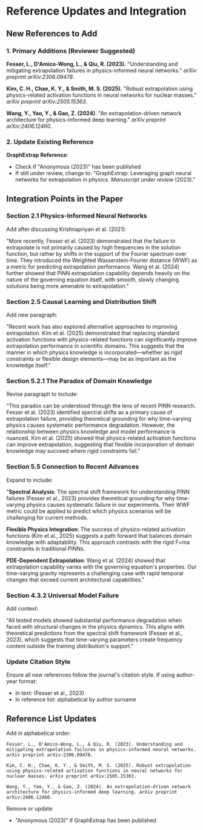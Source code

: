 # Reference Updates and Integration

## New References to Add

### 1. Primary Additions (Reviewer Suggested)

**Fesser, L., D'Amico-Wong, L., & Qiu, R. (2023).** "Understanding and mitigating extrapolation failures in physics-informed neural networks." *arXiv preprint arXiv:2306.09478*.

**Kim, C. H., Chae, K. Y., & Smith, M. S. (2025).** "Robust extrapolation using physics-related activation functions in neural networks for nuclear masses." *arXiv preprint arXiv:2505.15363*.

**Wang, Y., Yao, Y., & Gao, Z. (2024).** "An extrapolation-driven network architecture for physics-informed deep learning." *arXiv preprint arXiv:2406.12460*.

### 2. Update Existing Reference

**GraphExtrap Reference**:
- Check if "Anonymous (2023)" has been published
- If still under review, change to: "GraphExtrap: Leveraging graph neural networks for extrapolation in physics. *Manuscript under review* (2023)."

## Integration Points in the Paper

### Section 2.1 Physics-Informed Neural Networks
Add after discussing Krishnapriyan et al. (2021):

"More recently, Fesser et al. (2023) demonstrated that the failure to extrapolate is not primarily caused by high frequencies in the solution function, but rather by shifts in the support of the Fourier spectrum over time. They introduced the Weighted Wasserstein-Fourier distance (WWF) as a metric for predicting extrapolation performance. Wang et al. (2024) further showed that PINN extrapolation capability depends heavily on the nature of the governing equation itself, with smooth, slowly changing solutions being more amenable to extrapolation."

### Section 2.5 Causal Learning and Distribution Shift
Add new paragraph:

"Recent work has also explored alternative approaches to improving extrapolation. Kim et al. (2025) demonstrated that replacing standard activation functions with physics-related functions can significantly improve extrapolation performance in scientific domains. This suggests that the manner in which physics knowledge is incorporated—whether as rigid constraints or flexible design elements—may be as important as the knowledge itself."

### Section 5.2.1 The Paradox of Domain Knowledge
Revise paragraph to include:

"This paradox can be understood through the lens of recent PINN research. Fesser et al. (2023) identified spectral shifts as a primary cause of extrapolation failure, providing theoretical grounding for why time-varying physics causes systematic performance degradation. However, the relationship between physics knowledge and model performance is nuanced. Kim et al. (2025) showed that physics-related activation functions can improve extrapolation, suggesting that flexible incorporation of domain knowledge may succeed where rigid constraints fail."

### Section 5.5 Connection to Recent Advances
Expand to include:

"**Spectral Analysis**: The spectral shift framework for understanding PINN failures (Fesser et al., 2023) provides theoretical grounding for why time-varying physics causes systematic failure in our experiments. Their WWF metric could be applied to predict which physics scenarios will be challenging for current methods.

**Flexible Physics Integration**: The success of physics-related activation functions (Kim et al., 2025) suggests a path forward that balances domain knowledge with adaptability. This approach contrasts with the rigid F=ma constraints in traditional PINNs.

**PDE-Dependent Extrapolation**: Wang et al. (2024) showed that extrapolation capability varies with the governing equation's properties. Our time-varying gravity represents a challenging case with rapid temporal changes that exceed current architectural capabilities."

### Section 4.3.2 Universal Model Failure
Add context:

"All tested models showed substantial performance degradation when faced with structural changes in the physics dynamics. This aligns with theoretical predictions from the spectral shift framework (Fesser et al., 2023), which suggests that time-varying parameters create frequency content outside the training distribution's support."

### Update Citation Style

Ensure all new references follow the journal's citation style. If using author-year format:
- In text: (Fesser et al., 2023)
- In reference list: alphabetical by author surname

## Reference List Updates

Add in alphabetical order:

```
Fesser, L., D'Amico-Wong, L., & Qiu, R. (2023). Understanding and mitigating extrapolation failures in physics-informed neural networks. arXiv preprint arXiv:2306.09478.

Kim, C. H., Chae, K. Y., & Smith, M. S. (2025). Robust extrapolation using physics-related activation functions in neural networks for nuclear masses. arXiv preprint arXiv:2505.15363.

Wang, Y., Yao, Y., & Gao, Z. (2024). An extrapolation-driven network architecture for physics-informed deep learning. arXiv preprint arXiv:2406.12460.
```

Remove or update:
- "Anonymous (2023)" if GraphExtrap has been published